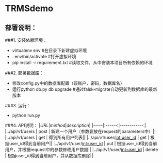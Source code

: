 # TRMSdemo

## 部署说明：

###1. 安装依赖环境：
   - virtualenv env #在目录下新建虚拟环境
   - . env/bin/activate #打开虚拟环境
   - pip install -r requirement.txt #读取文件，从中安装本项目所有依赖的环境

###2. 部署数据库：
   + 修改config.py中的数据库配置（该账户，密码，数据库名）
   + 运行python db.py db upgrade #通过falsk-migrate自动更新到数据库的最新版本

###3. 运行：
   + python run.py

###4. API说明：
   |*URL*|*method*|*description*|
   |-----|:------:|------------:|
   |../api/v1/users               | post   |      新建一个用户（参数要放在request的parameters中）||
   |../api/v1/users               | get    |      得到所有用户列表||
   |../api/v1/user/<int:user_id>  | get    |      根据user_id得到当前用户||
   |../api/v1/user/<int:user_id>  | put    |      根据user_id得到当前用户，并根据request中的参数修改用户数据||
   |../api/v1/user/<int:user_id>  | delete |      根据user_id得到当前用户，并从数据库删除||

